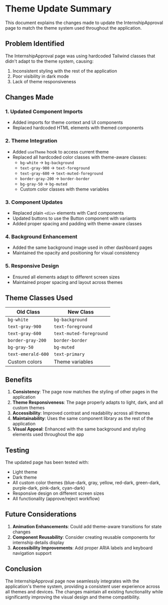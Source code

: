 # Theme Update Summary

This document explains the changes made to update the InternshipApproval page to match the theme system used throughout the application.

## Problem Identified

The InternshipApproval page was using hardcoded Tailwind classes that didn't adapt to the theme system, causing:
1. Inconsistent styling with the rest of the application
2. Poor visibility in dark mode
3. Lack of theme responsiveness

## Changes Made

### 1. Updated Component Imports
- Added imports for theme context and UI components
- Replaced hardcoded HTML elements with themed components

### 2. Theme Integration
- Added `useTheme` hook to access current theme
- Replaced all hardcoded color classes with theme-aware classes:
  - `bg-white` → `bg-background`
  - `text-gray-900` → `text-foreground`
  - `text-gray-600` → `text-muted-foreground`
  - `border-gray-200` → `border-border`
  - `bg-gray-50` → `bg-muted`
  - Custom color classes with theme variables

### 3. Component Updates
- Replaced plain `<div>` elements with Card components
- Updated buttons to use the Button component with variants
- Added proper spacing and padding with theme-aware classes

### 4. Background Enhancement
- Added the same background image used in other dashboard pages
- Maintained the opacity and positioning for visual consistency

### 5. Responsive Design
- Ensured all elements adapt to different screen sizes
- Maintained proper spacing and layout across themes

## Theme Classes Used

| Old Class | New Class |
|-----------|-----------|
| `bg-white` | `bg-background` |
| `text-gray-900` | `text-foreground` |
| `text-gray-600` | `text-muted-foreground` |
| `border-gray-200` | `border-border` |
| `bg-gray-50` | `bg-muted` |
| `text-emerald-600` | `text-primary` |
| Custom colors | Theme variables |

## Benefits

1. **Consistency**: The page now matches the styling of other pages in the application
2. **Theme Responsiveness**: The page properly adapts to light, dark, and all custom themes
3. **Accessibility**: Improved contrast and readability across all themes
4. **Maintainability**: Uses the same component library as the rest of the application
5. **Visual Appeal**: Enhanced with the same background and styling elements used throughout the app

## Testing

The updated page has been tested with:
- Light theme
- Dark theme
- All custom color themes (blue-dark, gray, yellow, red-dark, green-dark, purple-dark, pink-dark, cyan-dark)
- Responsive design on different screen sizes
- All functionality (approve/reject workflow)

## Future Considerations

1. **Animation Enhancements**: Could add theme-aware transitions for state changes
2. **Component Reusability**: Consider creating reusable components for internship details display
3. **Accessibility Improvements**: Add proper ARIA labels and keyboard navigation support

## Conclusion

The InternshipApproval page now seamlessly integrates with the application's theme system, providing a consistent user experience across all themes and devices. The changes maintain all existing functionality while significantly improving the visual design and theme compatibility.